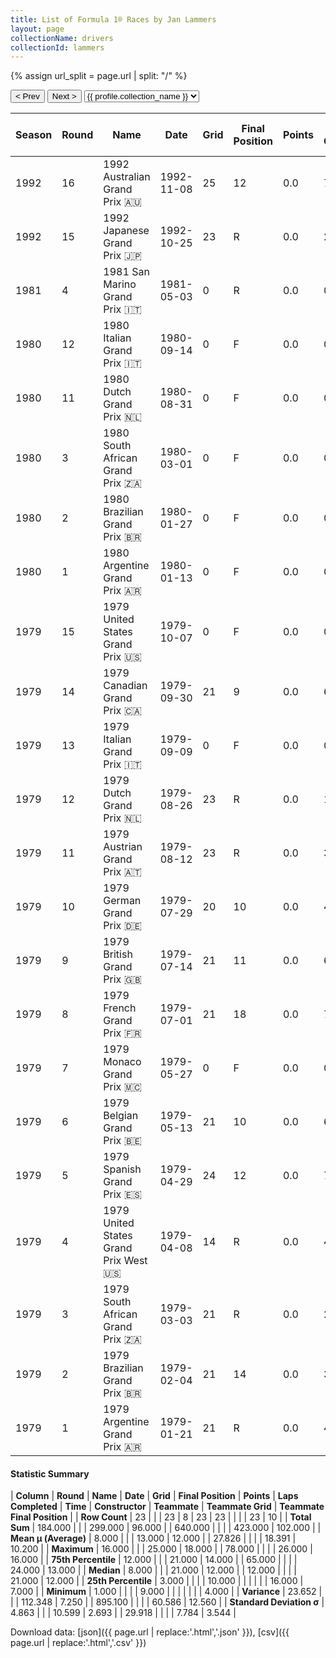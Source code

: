 ```yaml
---
title: List of Formula 1® Races by Jan Lammers
layout: page
collectionName: drivers
collectionId: lammers
---
```


{% assign url_split = page.url | split: "/" %}
<div id="collection-navigation">
<button onclick="selector.options[selector.selectedIndex-1].value && (window.location = selector.options[selector.selectedIndex-1].value);">&lt; Prev</button>
<button onclick="selector.options[selector.selectedIndex+1].value && (window.location = selector.options[selector.selectedIndex+1].value);">Next &gt;</button>
<select id="selector" onchange="this.options[this.selectedIndex].value && (window.location = this.options[this.selectedIndex].value);">
  {% for collectionId in site.data[page.collectionName].refs %}
    {% if collectionId == page.collectionId %}
      {% assign selected = "selected" %}
    {% else %}
      {% assign selected = "" %}
    {% endif %}
    {% assign profile = site.data[page.collectionName][collectionId].profile %}
    <option value="/f1/{{ page.collectionName }}/{{ collectionId }}/{{ url_split[4] }}" {{ selected }}>{{ profile.collection_name }}</option>
  {% endfor %}
</select>
</div>

| Season | Round | Name | Date | Grid | Final Position | Points | Laps Completed | Time | Constructor | Teammate | Teammate Grid | Teammate Final Position |
|--|--|--|--|--|--|--|--|--|--|--|--|--|
| 1992 | 16 | 1992 Australian Grand Prix 🇦🇺 | 1992-11-08 | 25 | 12 | 0.0 | 78 |   | March 🇬🇧 | [Emanuele Naspetti 🇮🇹](/f1/drivers/naspetti) | 23 | R |
| 1992 | 15 | 1992 Japanese Grand Prix 🇯🇵 | 1992-10-25 | 23 | R | 0.0 | 27 |   | March 🇬🇧 | [Emanuele Naspetti 🇮🇹](/f1/drivers/naspetti) | 26 | 13 |
| 1981 | 4 | 1981 San Marino Grand Prix 🇮🇹 | 1981-05-03 | 0 | R | 0.0 | 0 |   | ATS 🇮🇹 | [Slim Borgudd 🇸🇪](/f1/drivers/borgudd) | 24 | 13 |
| 1980 | 12 | 1980 Italian Grand Prix 🇮🇹 | 1980-09-14 | 0 | F | 0.0 | 0 |   | Ensign 🇬🇧 | [Geoff Lees 🇬🇧](/f1/drivers/lees) | 0 | F |
| 1980 | 11 | 1980 Dutch Grand Prix 🇳🇱 | 1980-08-31 | 0 | F | 0.0 | 0 |   | Ensign 🇬🇧 | [Geoff Lees 🇬🇧](/f1/drivers/lees) | 24 | R |
| 1980 | 3 | 1980 South African Grand Prix 🇿🇦 | 1980-03-01 | 0 | F | 0.0 | 0 |   | ATS 🇮🇹 | [Marc Surer 🇨🇭](/f1/drivers/surer) | 0 | W |
| 1980 | 2 | 1980 Brazilian Grand Prix 🇧🇷 | 1980-01-27 | 0 | F | 0.0 | 0 |   | ATS 🇮🇹 | [Marc Surer 🇨🇭](/f1/drivers/surer) | 20 | 7 |
| 1980 | 1 | 1980 Argentine Grand Prix 🇦🇷 | 1980-01-13 | 0 | F | 0.0 | 0 |   | ATS 🇮🇹 | [Marc Surer 🇨🇭](/f1/drivers/surer) | 21 | R |
| 1979 | 15 | 1979 United States Grand Prix 🇺🇸 | 1979-10-07 | 0 | F | 0.0 | 0 |   | Shadow 🇬🇧 | [Elio de Angelis 🇮🇹](/f1/drivers/angelis) | 20 | 4 |
| 1979 | 14 | 1979 Canadian Grand Prix 🇨🇦 | 1979-09-30 | 21 | 9 | 0.0 | 67 |   | Shadow 🇬🇧 | [Elio de Angelis 🇮🇹](/f1/drivers/angelis) | 23 | R |
| 1979 | 13 | 1979 Italian Grand Prix 🇮🇹 | 1979-09-09 | 0 | F | 0.0 | 0 |   | Shadow 🇬🇧 | [Elio de Angelis 🇮🇹](/f1/drivers/angelis) | 24 | R |
| 1979 | 12 | 1979 Dutch Grand Prix 🇳🇱 | 1979-08-26 | 23 | R | 0.0 | 12 |   | Shadow 🇬🇧 | [Elio de Angelis 🇮🇹](/f1/drivers/angelis) | 22 | R |
| 1979 | 11 | 1979 Austrian Grand Prix 🇦🇹 | 1979-08-12 | 23 | R | 0.0 | 3 |   | Shadow 🇬🇧 | [Elio de Angelis 🇮🇹](/f1/drivers/angelis) | 22 | R |
| 1979 | 10 | 1979 German Grand Prix 🇩🇪 | 1979-07-29 | 20 | 10 | 0.0 | 44 |   | Shadow 🇬🇧 | [Elio de Angelis 🇮🇹](/f1/drivers/angelis) | 21 | 11 |
| 1979 | 9 | 1979 British Grand Prix 🇬🇧 | 1979-07-14 | 21 | 11 | 0.0 | 65 |   | Shadow 🇬🇧 | [Elio de Angelis 🇮🇹](/f1/drivers/angelis) | 12 | 12 |
| 1979 | 8 | 1979 French Grand Prix 🇫🇷 | 1979-07-01 | 21 | 18 | 0.0 | 73 |   | Shadow 🇬🇧 | [Elio de Angelis 🇮🇹](/f1/drivers/angelis) | 24 | 16 |
| 1979 | 7 | 1979 Monaco Grand Prix 🇲🇨 | 1979-05-27 | 0 | F | 0.0 | 0 |   | Shadow 🇬🇧 | [Elio de Angelis 🇮🇹](/f1/drivers/angelis) | 0 | F |
| 1979 | 6 | 1979 Belgian Grand Prix 🇧🇪 | 1979-05-13 | 21 | 10 | 0.0 | 68 |   | Shadow 🇬🇧 | [Elio de Angelis 🇮🇹](/f1/drivers/angelis) | 24 | R |
| 1979 | 5 | 1979 Spanish Grand Prix 🇪🇸 | 1979-04-29 | 24 | 12 | 0.0 | 73 |   | Shadow 🇬🇧 | [Elio de Angelis 🇮🇹](/f1/drivers/angelis) | 22 | R |
| 1979 | 4 | 1979 United States Grand Prix West 🇺🇸 | 1979-04-08 | 14 | R | 0.0 | 47 |   | Shadow 🇬🇧 | [Elio de Angelis 🇮🇹](/f1/drivers/angelis) | 20 | 7 |
| 1979 | 3 | 1979 South African Grand Prix 🇿🇦 | 1979-03-03 | 21 | R | 0.0 | 2 |   | Shadow 🇬🇧 | [Elio de Angelis 🇮🇹](/f1/drivers/angelis) | 15 | R |
| 1979 | 2 | 1979 Brazilian Grand Prix 🇧🇷 | 1979-02-04 | 21 | 14 | 0.0 | 39 |   | Shadow 🇬🇧 | [Elio de Angelis 🇮🇹](/f1/drivers/angelis) | 20 | 12 |
| 1979 | 1 | 1979 Argentine Grand Prix 🇦🇷 | 1979-01-21 | 21 | R | 0.0 | 42 |   | Shadow 🇬🇧 | [Elio de Angelis 🇮🇹](/f1/drivers/angelis) | 16 | 7 |

#### Statistic Summary

| **Column** | **Round** | **Name** | **Date** | **Grid** | **Final Position** | **Points** | **Laps Completed** | **Time** | **Constructor** | **Teammate** | **Teammate Grid** | **Teammate Final Position** |
| **Row Count** | 23 |  |  | 23 | 8 | 23 | 23 |  |  |  | 23 | 10 |
| **Total Sum** | 184.000 |  |  | 299.000 | 96.000 |  | 640.000 |  |  |  | 423.000 | 102.000 |
| **Mean μ (Average)** | 8.000 |  |  | 13.000 | 12.000 |  | 27.826 |  |  |  | 18.391 | 10.200 |
| **Maximum** | 16.000 |  |  | 25.000 | 18.000 |  | 78.000 |  |  |  | 26.000 | 16.000 |
| **75th Percentile** | 12.000 |  |  | 21.000 | 14.000 |  | 65.000 |  |  |  | 24.000 | 13.000 |
| **Median** | 8.000 |  |  | 21.000 | 12.000 |  | 12.000 |  |  |  | 21.000 | 12.000 |
| **25th Percentile** | 3.000 |  |  |  | 10.000 |  |  |  |  |  | 16.000 | 7.000 |
| **Minimum** | 1.000 |  |  |  | 9.000 |  |  |  |  |  |  | 4.000 |
| **Variance** | 23.652 |  |  | 112.348 | 7.250 |  | 895.100 |  |  |  | 60.586 | 12.560 |
| **Standard Deviation σ** | 4.863 |  |  | 10.599 | 2.693 |  | 29.918 |  |  |  | 7.784 | 3.544 |

Download data: [json]({{ page.url | replace:'.html','.json' }}), [csv]({{ page.url | replace:'.html','.csv' }})
